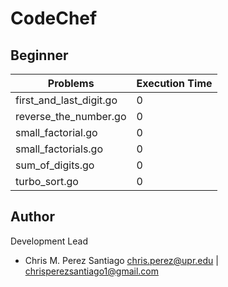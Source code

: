 # CodeChef

**Beginner**
-----------------

Problems | Execution Time
-------- | --------------
first_and_last_digit.go     | 0
reverse_the_number.go       | 0
small_factorial.go          | 0
small_factorials.go         | 0
sum_of_digits.go            | 0
turbo_sort.go               | 0
                      

**Author**
-----------------
Development Lead

 - Chris M. Perez Santiago   chris.perez@upr.edu | chrisperezsantiago1@gmail.com
